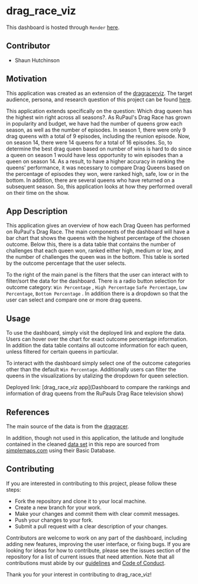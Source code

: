 # drag_race_viz

This dashboard is hosted through `Render` [here](https://drag-race-viz.onrender.com).

## Contributor

- Shaun Hutchinson

## Motivation

This application was created as an extension of the [dragracerviz](https://github.com/UBC-MDS/dragracerviz/). The target audience, persona, and research question of this project can be found [here](https://github.com/UBC-MDS/dragracerviz/blob/main/reports/proposal.md). 

This application extends specifically on the question: Which drag queen has the highest win right across all seasons?. As RuPaul's Drag Race has grown in popularity and budget, we have had the number of queens grow each season, as well as the number of episodes. In season 1, there were only 9 drag queens with a total of 9 episodes, including the reunion episode. Now, on season 14, there were 14 queens for a total of 16 episodes. So, to determine the best drag queen based on number of wins is hard to do since a queen on season 1 would have less opportunity to win episodes than a queen on season 14. As a result, to have a higher accuracy in ranking the queens' performance, it was necessary to compare Drag Queens based on the percentage of episodes they won, were ranked high, safe, low or in the bottom. In addition, there are several queens who have returned on a subsequent season. So, this application looks at how they performed overall on their time on the show.
## App Description

This application gives an overview of how each Drag Queen has performed on RuPaul's Drag Race. The main components of the dashboard will have a bar chart that shows the queens with the highest percentage of the chosen outcome. Below this, there is a data table that contains the number of challenges that each queen won, ranked either high, medium or low, and the number of challenges the queen was in the bottom. This table is sorted by the outcome percentage that the user selects.

To the right of the main panel is the filters that the user can interact with to filter/sort the data for the dashboard. There is a radio button selection for outcome category: `Win Percentage` , `High Percentage` `Safe Percentage`, `Low Percentage`, `Bottom Percentage` . In addition there is a dropdown so that the user can select and compare one or more drag queens.

## Usage

To use the dashboard, simply visit the deployed link and explore the data. Users can hover over the chart for exact outcome percentage information. In addition the data table contains all outcome information for each queen, unless filtered for certain queens in particular. 

To interact with the dashboard simply select one of the outcome categories other than the default `Win Percentage`. Additionally users can filter the queens in the visualizations by utalizing the dropdown for queen selection.

Deployed link: [drag_race_viz app](Dashboard to compare the rankings and information of drag queens from the RuPauls Drag Race television show)

## References

The main source of the data is from the [dragracer](https://drag-race-viz.onrender.com). 

In addition, though not used in this application, the latitude and longitude contained in the cleaned [data set](https://github.com/shaunhutch/drag_race_viz/blob/main/data/drag.csv) in this repo are sourced from [simplemaps.com](https://simplemaps.com/data/us-cities) using their Basic Database.

## Contributing

If you are interested in contributing to this project, please follow these steps:

- Fork the repository and clone it to your local machine.
- Create a new branch for your work.
- Make your changes and commit them with clear commit messages.
- Push your changes to your fork.
- Submit a pull request with a clear description of your changes.

Contributors are welcome to work on any part of the dashboard, including adding new features, improving the user interface, or fixing bugs. If you are looking for ideas for how to contribute, please see the issues section of the repository for a list of current issues that need attention. 
Note that all contributions must abide by our [guidelines](CONTRIBUTING.md) and [Code of Conduct](CODE_OF_CONDUCT.md).


Thank you for your interest in contributing to drag_race_viz!
